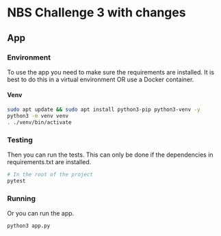# NBS Challenge 3 with changes

## App

### Environment

To use the app you need to make sure the requirements are installed.
It is best to do this in a virtual environment OR use a Docker container.

#### Venv

```bash
sudo apt update && sudo apt install python3-pip python3-venv -y
python3 -m venv venv
. ./venv/bin/activate
```

### Testing

Then you can run the tests. This can only be done if the dependencies in requirements.txt are installed.

```bash
# In the root of the project
pytest
```

### Running

Or you can run the app.

```
python3 app.py
```
